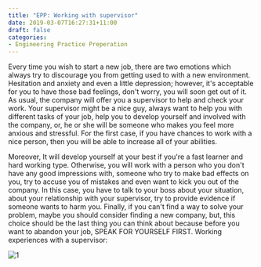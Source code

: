 ```yaml
---
title: "EPP: Working with supervisor"
date: 2019-03-07T16:27:31+11:00
draft: false
categories:
- Engineering Practice Preperation
---
```


Every time you wish to start a new job, there are two emotions which always try to discourage you from getting used to with a new environment. Hesitation and anxiety and even a little depression; however, it's acceptable for you to have those bad feelings, don't worry, you will soon get out of it. As usual, the company will offer you a supervisor to help and check your work. Your supervisor might be a nice guy, always want to help you with different tasks of your job, help you to develop yourself and involved with the company, or, he or she will be someone who makes you feel more anxious and stressful. For the first case, if you have chances to work with a nice person, then you will be able to increase all of your abilities.


Moreover, It will develop yourself at your best if you're a fast learner and hard working type. Otherwise, you will work with a person who you don't have any good impressions with, someone who try to make bad effects on you, try to accuse you of mistakes and even want to kick you out of the company. In this case, you have to talk to your boss about your situation, about your relationship with your supervisor, try to provide evidence if someone wants to harm you. Finally, if you can't find a way to solve your problem, maybe you should consider finding a new company, but, this choice should be the last thing you can think about because before you want to abandon your job, SPEAK FOR YOURSELF FIRST.
Working experiences with a supervisor:

![1](/img/f.png)